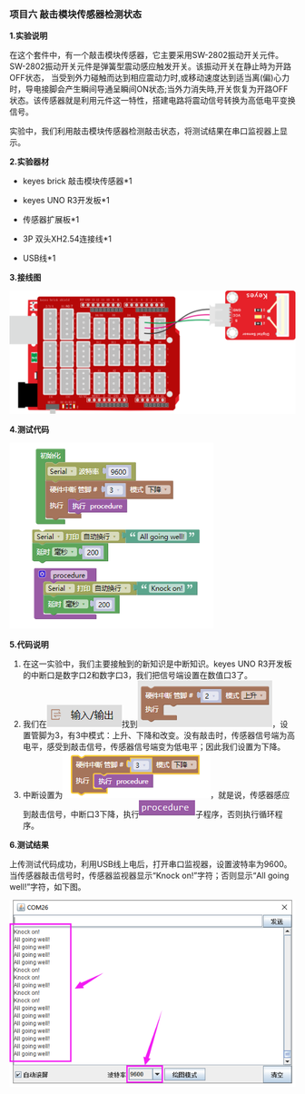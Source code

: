 ### 项目六 敲击模块传感器检测状态

**1.实验说明**

在这个套件中，有一个敲击模块传感器，它主要采用SW-2802振动开关元件。SW-2802振动开关元件是弹簧型震动感应触发开关。该振动开关在静止時为开路OFF状态，
当受到外力碰触而达到相应震动力时,或移动速度达到适当离(偏)心力时，导电接脚会产生瞬间导通呈瞬间ON状态;当外力消失時,开关恢复为开路OFF状态。该传感器就是利用元件这一特性，搭建电路将震动信号转换为高低电平变换信号。

实验中，我们利用敲击模块传感器检测敲击状态，将测试结果在串口监视器上显示。

**2.实验器材**

- keyes brick 敲击模块传感器\*1

- keyes UNO R3开发板\*1

- 传感器扩展板\*1

- 3P 双头XH2.54连接线\*1

- USB线\*1


**3.接线图**

![](media/image-20251015140743508.png)

**4.测试代码**

![](media/image-20251016104308278.png)

**5.代码说明**

1. 在这一实验中，我们主要接触到的新知识是中断知识。keyes UNO R3开发板的中断口是数字口2和数字口3，我们把信号端设置在数值口3了。
2. 我们在![image-20251016104349797](media/image-20251016104349797.png)找到![](media/image-20251016104419381.png)，设置管脚为3，有3中模式：上升、下降和改变。没有敲击时，传感器信号端为高电平，感受到敲击信号，传感器信号端变为低电平；因此我们设置为下降。
3. 中断设置为![](media/image-20251016104442952.png)，就是说，传感器感应到敲击信号，中断口3下降，执行![](media/image-20251015141102229.png)子程序，否则执行循环程序。

**6.测试结果**

上传测试代码成功，利用USB线上电后，打开串口监视器，设置波特率为9600。当传感器敲击信号时，传感器监视器显示“Knock on!”字符；否则显示“All going well!”字符，如下图。

![](media/image-20251015141135638.png)

